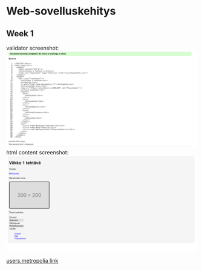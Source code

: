 # Web-sovelluskehitys

## Week 1

validator screenshot:
![Screenshot](Week%201/validator.png)
html content screenshot:
![screenshot](/Week%201/viikko1html.png)

[users.metropolia link](https://users.metropolia.fi/~patrikhy/wskTehtavat/Viikko1/)
